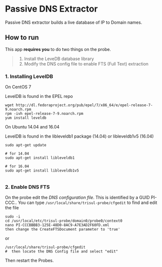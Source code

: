 # Passive DNS Extractor


Passive DNS extractor builds a live database of IP to Domain names. 

## How to run

This app **requires you** to do two things on the probe.


> 1. Install the LeveDB database library 
> 2. Modify the DNS config file to enable FTS (Full Text) extraction 


### 1. Installing LevelDB 

On CentOS 7

LevelDB is found in the EPEL repo

````
wget http://dl.fedoraproject.org/pub/epel/7/x86_64/e/epel-release-7-9.noarch.rpm
rpm -ivh epel-release-7-9.noarch.rpm
yum install leveldb
````


On Ubuntu 14.04 and 16.04

LevelDB is found in the libleveldb1 package (14.04) or libleveldb1v5 (16.04)

````
sudo apt-get update 

# for 14.04
sudo apt-get install libleveldb1 

# for 16.04
sudo apt-get install libleveldb1v5 


````


### 2. Enable DNS FTS

On the probe edit the *DNS configuration file*. This is identified by a GUID PI-CCC..
You can type `/usr/local/share/trisul-probe/cfgedit`  to find and edit the file

````
sudo -i 
cd /usr/local/etc/trisul-probe/domain0/probe0/context0
nano PI-CCCBBBB3-125E-48D0-8AC9-A7E3AD2F60FD.xml
then change the CreateFTSDocument parameter to 'true'
````

or 


````
/usr/local/share/trisul-probe/cfgedit
#  then locate the DNS Config file and select "edit" 

````


Then restart the Probes. 

